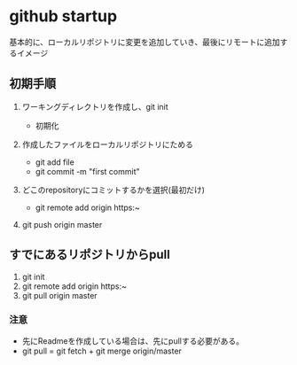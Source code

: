 # github startup
基本的に、ローカルリポジトリに変更を追加していき、最後にリモートに追加するイメージ


## 初期手順
1. ワーキングディレクトリを作成し、git init
   - 初期化

2. 作成したファイルをローカルリポジトリにためる
   - git add file
   - git commit -m "first commit"

3. どこのrepositoryにコミットするかを選択(最初だけ)
   - git remote add origin https:~

4. git push origin master

## すでにあるリポジトリからpull
1. git init
2. git remote add origin https:~
3. git pull origin master

### 注意
* 先にReadmeを作成している場合は、先にpullする必要がある。
* git pull = git fetch + git merge origin/master